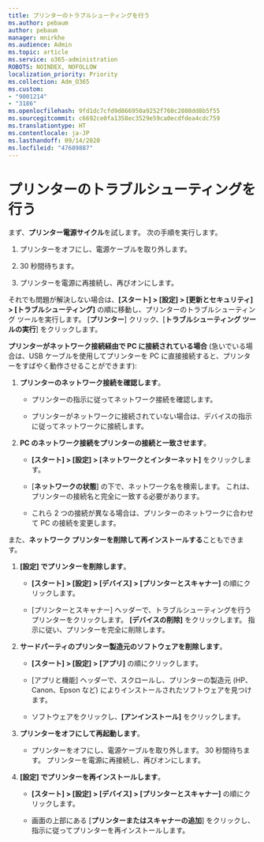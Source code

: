 ```yaml
---
title: プリンターのトラブルシューティングを行う
ms.author: pebaum
author: pebaum
manager: mnirkhe
ms.audience: Admin
ms.topic: article
ms.service: o365-administration
ROBOTS: NOINDEX, NOFOLLOW
localization_priority: Priority
ms.collection: Adm_O365
ms.custom:
- "9001214"
- "3186"
ms.openlocfilehash: 9fd1dc7cfd9d866950a9252f760c2808dd8b5f55
ms.sourcegitcommit: c6692ce0fa1358ec3529e59ca0ecdfdea4cdc759
ms.translationtype: HT
ms.contentlocale: ja-JP
ms.lasthandoff: 09/14/2020
ms.locfileid: "47689887"
---
```

# <a name="troubleshoot-your-printer"></a>プリンターのトラブルシューティングを行う

まず、**プリンター電源サイクル**を試します。 次の手順を実行します。

1. プリンターをオフにし、電源ケーブルを取り外します。

2. 30 秒間待ちます。

3. プリンターを電源に再接続し、再びオンにします。

それでも問題が解決しない場合は、**[スタート] > [設定] > [更新とセキュリティ] > [トラブルシューティング]** の順に移動し、プリンターのトラブルシューティング ツールを実行します。 [**プリンター**] クリック、[**トラブルシューティング ツールの実行**] をクリックします。

**プリンターがネットワーク接続経由で PC に接続されている場合** (急いでいる場合は、USB ケーブルを使用してプリンターを PC に直接接続すると、プリンターをすばやく動作させることができます):

1. **プリンターのネットワーク接続を確認します**。
    
    - プリンターの指示に従ってネットワーク接続を確認します。

    - プリンターがネットワークに接続されていない場合は、デバイスの指示に従ってネットワークに接続します。

2. **PC のネットワーク接続をプリンターの接続と一致させます**。

    - **[スタート] > [設定] > [ネットワークとインターネット]** をクリックします。

    - [**ネットワークの状態**] の下で、ネットワーク名を検索します。 これは、プリンターの接続名と完全に一致する必要があります。

    - これら 2 つの接続が異なる場合は、プリンターのネットワークに合わせて PC の接続を変更します。

また、**ネットワーク プリンターを削除して再インストールする**こともできます。

1. **[設定] でプリンターを削除します**。

    - **[スタート] > [設定] > [デバイス] > [プリンターとスキャナー]** の順にクリックします。

    - [プリンターとスキャナー] ヘッダーで、トラブルシューティングを行うプリンターをクリックします。 **[デバイスの削除]** をクリックします。 指示に従い、プリンターを完全に削除します。

2. **サードパーティのプリンター製造元のソフトウェアを削除します**。

    - **[スタート] > [設定] > [アプリ]** の順にクリックします。

    - [アプリと機能] ヘッダーで、スクロールし、プリンターの製造元 (HP、Canon、Epson など) によりインストールされたソフトウェアを見つけます。

    - ソフトウェアをクリックし、**[アンインストール]** をクリックします。

3. **プリンターをオフにして再起動します**。

    - プリンターをオフにし、電源ケーブルを取り外します。 30 秒間待ちます。 プリンターを電源に再接続し、再びオンにします。

4. **[設定] でプリンターを再インストールします**。

    - **[スタート] > [設定] > [デバイス] > [プリンターとスキャナー]** の順にクリックします。
 
    - 画面の上部にある [**プリンターまたはスキャナーの追加**] をクリックし、指示に従ってプリンターを再インストールします。
